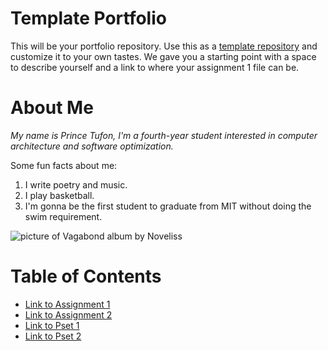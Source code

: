 # Template Portfolio
This will be your portfolio repository. Use this as a [template repository](https://docs.github.com/en/repositories/creating-and-managing-repositories/creating-a-template-repository) and customize it to your own tastes. We gave you a starting point with a space to describe yourself and a link to where your assignment 1 file can be.

# About Me
*My name is Prince Tufon, I'm a fourth-year student interested in computer architecture and software optimization.*

Some fun facts about me:
1. I write poetry and music.
2. I play basketball.
3. I'm gonna be the first student to graduate from MIT without doing the swim requirement.

![picture of Vagabond album by Noveliss](https://f4.bcbits.com/img/a3227339003_10.jpg)

# Table of Contents
- [Link to Assignment 1](assignments/assignment1.md)
- [Link to Assignment 2](assignments/assignment2.md)
- [Link to Pset 1](assignments/pset1.md)
- [Link to Pset 2](assignments/pset2.md)
